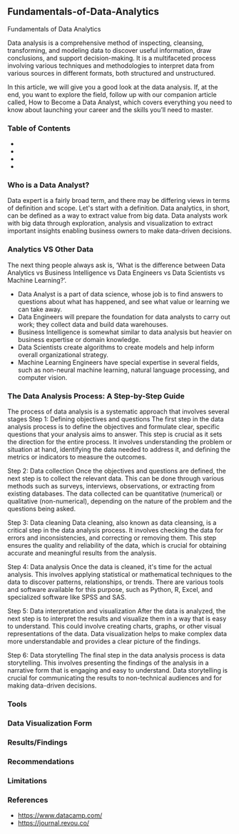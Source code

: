 ## Fundamentals-of-Data-Analytics
Fundamentals of Data Analytics

Data analysis is a comprehensive method of inspecting, cleansing, transforming, and modeling data to discover useful information, draw conclusions, and support decision-making. It is a multifaceted process involving various techniques and methodologies to interpret data from various sources in different formats, both structured and unstructured.

In this article, we will give you a good look at the data analysis. If, at the end, you want to explore the field, follow up with our companion article called, How to Become a Data Analyst, which covers everything you need to know about launching your career and the skills you’ll need to master.

### Table of Contents
-
-
-
-

### Who is a Data Analyst?
Data expert is a fairly broad term, and there may be differing views in terms of definition and scope. Let's start with a definition. Data analytics, in short, can be defined as a way to extract value from big data. Data analysts work with big data through exploration, analysis and visualization to extract important insights enabling business owners to make data-driven decisions.

### Analytics VS Other Data
The next thing people always ask is, ‘What is the difference between Data Analytics vs Business Intelligence vs Data Engineers vs Data Scientists vs Machine Learning?’.
- Data Analyst is a part of data science, whose job is to find answers to questions about what has happened, and see what value or learning we can take away.
- Data Engineers will prepare the foundation for data analysts to carry out work; they collect data and build data warehouses.
- Business Intelligence is somewhat similar to data analysis but heavier on business expertise or domain knowledge.
- Data Scientists create algorithms to create models and help inform overall organizational strategy.
- Machine Learning Engineers have special expertise in several fields, such as non-neural machine learning, natural language processing, and computer vision.
  
### The Data Analysis Process: A Step-by-Step Guide
The process of data analysis is a systematic approach that involves several stages
Step 1: Defining objectives and questions
The first step in the data analysis process is to define the objectives and formulate clear, specific questions that your analysis aims to answer. This step is crucial as it sets the direction for the entire process. It involves understanding the problem or situation at hand, identifying the data needed to address it, and defining the metrics or indicators to measure the outcomes.

Step 2: Data collection
Once the objectives and questions are defined, the next step is to collect the relevant data. This can be done through various methods such as surveys, interviews, observations, or extracting from existing databases. The data collected can be quantitative (numerical) or qualitative (non-numerical), depending on the nature of the problem and the questions being asked.

Step 3: Data cleaning
Data cleaning, also known as data cleansing, is a critical step in the data analysis process. It involves checking the data for errors and inconsistencies, and correcting or removing them. This step ensures the quality and reliability of the data, which is crucial for obtaining accurate and meaningful results from the analysis.

Step 4: Data analysis
Once the data is cleaned, it's time for the actual analysis. This involves applying statistical or mathematical techniques to the data to discover patterns, relationships, or trends. There are various tools and software available for this purpose, such as Python, R, Excel, and specialized software like SPSS and SAS.

Step 5: Data interpretation and visualization
After the data is analyzed, the next step is to interpret the results and visualize them in a way that is easy to understand. This could involve creating charts, graphs, or other visual representations of the data. Data visualization helps to make complex data more understandable and provides a clear picture of the findings.

Step 6: Data storytelling
The final step in the data analysis process is data storytelling. This involves presenting the findings of the analysis in a narrative form that is engaging and easy to understand. Data storytelling is crucial for communicating the results to non-technical audiences and for making data-driven decisions.


### Tools

### Data Visualization Form

### Results/Findings

### Recommendations

### Limitations

### References
- https://www.datacamp.com/
- https://journal.revou.co/
